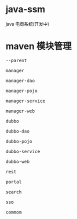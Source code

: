 # java-ssm
java 电商系统(开发中) 
# maven 模块管理
<pre>
--parent<br>
manager<br>
manager-dao<br>
manager-pojo<br>
manager-service<br>
manager-web<br>
dubbo<br>
dubbo-dao<br>
dubbo-pojo<br>
dubbo-service <br>
dubbo-web<br>
rest<br>
portal<br>
search<br>
sso<br>
commom<br>
</pre>
